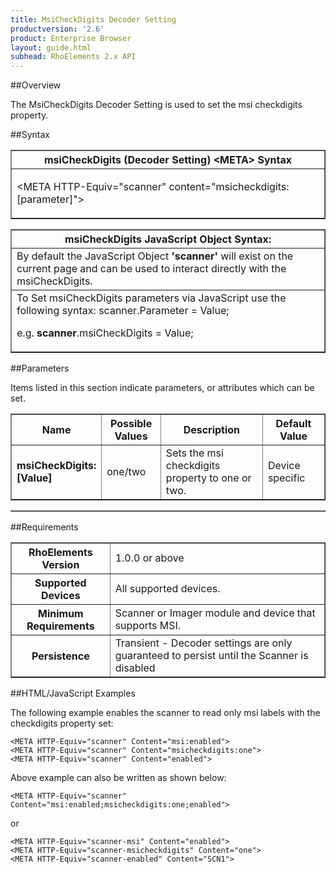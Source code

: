 ```yaml
---
title: MsiCheckDigits Decoder Setting
productversion: '2.6'
product: Enterprise Browser
layout: guide.html
subhead: RhoElements 2.x API
---
```


##Overview

The MsiCheckDigits Decoder Setting is used to set the msi checkdigits property.

##Syntax

<table class="facelift" style="width:100%" border="1" padding="5px"> <tr><th class="tableHeading">msiCheckDigits (Decoder Setting) &lt;META&gt; Syntax
</th></tr><tr><td class="clsSyntaxCells clsOddRow"><p>&lt;META HTTP-Equiv="scanner" content="msicheckdigits:[parameter]"&gt;</p></td></tr></table>
<table class="facelift" style="width:100%" border="1" padding="5px"> <tr><th class="tableHeading">msiCheckDigits JavaScript Object Syntax:</th></tr><tr><td class="clsSyntaxCells clsOddRow">
By default the JavaScript Object <b>'scanner'</b> will exist on the current page and can be used to interact directly with the msiCheckDigits.
</td></tr><tr><td class="clsSyntaxCells clsEvenRow">
To Set msiCheckDigits parameters via JavaScript use the following syntax: scanner.Parameter = Value;
<P />e.g. <b>scanner</b>.msiCheckDigits = Value;
</td></tr></table>

##Parameters


Items listed in this section indicate parameters, or attributes which can be set.
<table class="facelift" style="width:100%" border="1" padding="5px"> <col width="20%" /><col width="20%" /><col width="38%" /><col width="22%" /><tr><th class="tableHeading">Name</th><th class="tableHeading">Possible Values</th><th class="tableHeading">Description</th><th class="tableHeading">Default Value</th></tr><tr><td class="clsSyntaxCells clsOddRow"><b>msiCheckDigits:[Value]
</b></td><td class="clsSyntaxCells clsOddRow">one/two</td><td class="clsSyntaxCells clsOddRow">Sets the msi checkdigits property to one or two.</td><td class="clsSyntaxCells clsOddRow">Device specific</td></tr></table>
<table class="facelift" style="width:100%" border="1" padding="5px"> <col width="78%" /><col width="8%" /><col width="1%" /><col width="5%" /><col width="1%" /><col width="5%" /><col width="2%" /></table>





##Requirements

<table class="facelift" style="width:100%" border="1" padding="5px"> <tr><th class="tableHeading">RhoElements Version</th><td class="clsSyntaxCell clsEvenRow">1.0.0 or above
</td></tr><tr><th class="tableHeading">Supported Devices</th><td class="clsSyntaxCell clsOddRow">All supported devices.</td></tr><tr><th class="tableHeading">Minimum Requirements</th><td class="clsSyntaxCell clsOddRow">Scanner or Imager module and device that supports MSI.</td></tr><tr><th class="tableHeading">Persistence</th><td class="clsSyntaxCell clsEvenRow">Transient - Decoder settings are only guaranteed to persist until the Scanner is disabled</td></tr></table>


##HTML/JavaScript Examples

The following example enables the scanner to read only msi labels with the checkdigits property set:

	<META HTTP-Equiv="scanner" Content="msi:enabled">
	<META HTTP-Equiv="scanner" Content="msicheckdigits:one">
	<META HTTP-Equiv="scanner" Content="enabled">
	
Above example can also be written as shown below:

	<META HTTP-Equiv="scanner" Content="msi:enabled;msicheckdigits:one;enabled">
	
or

	<META HTTP-Equiv="scanner-msi" Content="enabled">
	<META HTTP-Equiv="scanner-msicheckdigits" Content="one">
	<META HTTP-Equiv="scanner-enabled" Content="SCN1">
	






